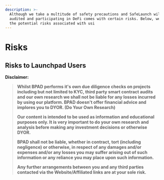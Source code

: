 ```yaml
---
description: >-
  Although we take a multitude of safety precautions and SafeLaunch will be
  audited and participating in DeFi comes with certain risks. Below, we discuss
  the potential risks associated with usi
---
```


# Risks

## **Risks to Launchpad Users**

**Disclaimer:** 

> **Whilst BPAD performs it's own due diligence checks on projects including but not limited to KYC, third party smart contract audits and our own research we shall not be liable for any losses incurred by using our platform. BPAD doesn't offer financial advice and implores you to DYOR. \(Do Your Own Research\)**
>
> **Our content is intended to be used as information and educational purposes only. It is very important to do your own research and analysis before making any investment decisions or otherwise DYOR.**
>
> **BPAD shall not be liable, whether in contract, tort \(including negligence\) or otherwise, in respect of any damages and/or expenses and/or any losses you may suffer arising out of such information or any reliance you may place upon such information.**
>
> **Any further arrangements between you and any third parties contacted via the Website/Affiliated links are at your sole risk.**

